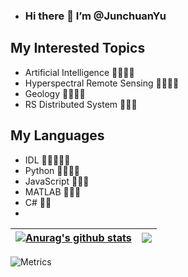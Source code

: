- ### Hi there 👋 I’m @JunchuanYu

## My Interested Topics

- Artificial Intelligence 🎉🎉🎉🎉
- Hyperspectral Remote Sensing 🎉🎉🎉🎉
- Geology 🎉🎉🎉🎉
- RS Distributed System  🎉🎉🎉

## My Languages
- IDL 🌟🌟🌟🌟🌟
- Python 🌟🌟🌟🌟
- JavaScript 🌟🌟🌟
- MATLAB 🌟🌟🌟
- C# 🌟🌟
- 
| <a href="https://github.com/anuraghazra/github-readme-stats"><img align="center" src="https://github-readme-stats.vercel.app/api?username=JunchuanYu&show_icons=true&include_all_commits=true&theme=buefy&hide_border=true" alt="Anurag's github stats" /></a> | <a href="https://github.com/anuraghazra/github-readme-stats"><img align="center" src="https://github-readme-stats.vercel.app/api/top-langs/?username=JunchuanYu&layout=compact&theme=buefy&hide_border=true" /></a> |
| ------------- | ------------- |

![Metrics](https://metrics.lecoq.io/JunchuanYu?template=classic&base.activity=0&base.community=0&base.metadata=0&pagespeed=1&pagespeed.url=.user.website&pagespeed.detailed=false&pagespeed.screenshot=false&config.timezone=Asia%2FShanghai)

